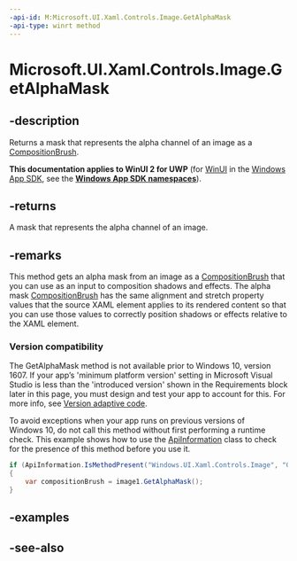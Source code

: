 ```yaml
---
-api-id: M:Microsoft.UI.Xaml.Controls.Image.GetAlphaMask
-api-type: winrt method
---
```


<!-- Method syntax
public Windows.UI.Composition.CompositionBrush GetAlphaMask()
-->

# Microsoft.UI.Xaml.Controls.Image.GetAlphaMask

## -description
Returns a mask that represents the alpha channel of an image as a [CompositionBrush](../microsoft.ui.composition/compositionbrush.md).

**This documentation applies to WinUI 2 for UWP** (for [WinUI](/windows/apps/winui/winui3/) in the [Windows App SDK](/windows/apps/windows-app-sdk/), see the **[Windows App SDK namespaces](/windows/windows-app-sdk/api/winrt/)**).

## -returns
A mask that represents the alpha channel of an image.

## -remarks
This method gets an alpha mask from an image as a [CompositionBrush](../microsoft.ui.composition/compositionbrush.md) that you can use as an input to composition shadows and effects. The alpha mask [CompositionBrush](../microsoft.ui.composition/compositionbrush.md) has the same alignment and stretch property values that the source XAML element applies to its rendered content so that you can use those values to correctly position shadows or effects relative to the XAML element.

### Version compatibility

The GetAlphaMask method is not available prior to Windows 10, version 1607. If your app’s 'minimum platform version' setting in Microsoft Visual Studio is less than the 'introduced version' shown in the Requirements block later in this page, you must design and test your app to account for this. For more info, see [Version adaptive code](/windows/uwp/debug-test-perf/version-adaptive-code).

To avoid exceptions when your app runs on previous versions of Windows 10, do not call this method without first performing a runtime check. This example shows how to use the [ApiInformation](/uwp/api/windows.foundation.metadata.apiinformation) class to check for the presence of this method before you use it.

```csharp
if (ApiInformation.IsMethodPresent("Windows.UI.Xaml.Controls.Image", "GetAlphaMask"))
{
    var compositionBrush = image1.GetAlphaMask();
}

```



## -examples

## -see-also
